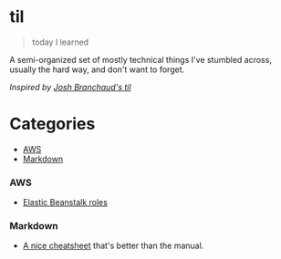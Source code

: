 # til
> today I learned

A semi-organized set of mostly technical things I've stumbled across, usually the hard way,
and don't want to forget.

*Inspired by [Josh Branchaud's til](https://github.com/jbranchaud/til)*

# Categories
* [AWS](#aws)
* [Markdown](#markdown)

### AWS
- [Elastic Beanstalk roles](aws/eb-roles.md)


### Markdown
- [A nice cheatsheet](markdown/cheatsheet.md) that's better than the manual.
